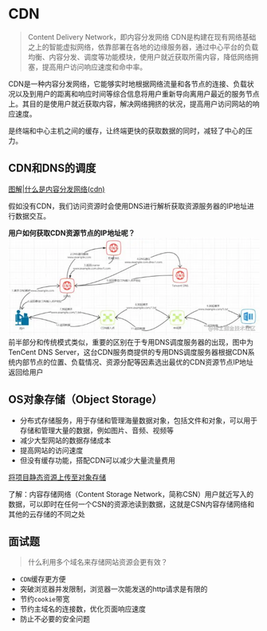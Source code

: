 # CDN
> Content Delivery Network，即内容分发网络
> CDN是构建在现有网络基础之上的智能虚拟网络，依靠部署在各地的边缘服务器，通过中心平台的负载均衡、内容分发、调度等功能模块，使用户就近获取所需内容，降低网络拥塞，提高用户访问响应速度和命中率。

CDN是一种内容分发网络，它能够实时地根据网络流量和各节点的连接、负载状况以及到用户的距离和响应时间等综合信息将用户重新导向离用户最近的服务节点上。其目的是使用户就近获取内容，解决网络拥挤的状况，提高用户访问网站的响应速度。

是终端和中心主机之间的缓存，让终端更快的获取数据的同时，减轻了中心的压力。

## CDN和DNS的调度

[图解|什么是内容分发网络(cdn)](https://juejin.cn/post/7064952956201730062?searchId=20250123111930E4384814B0C3212F2CB0)

假如没有CDN，我们访问资源时会使用DNS进行解析获取资源服务器的IP地址进行数据交互。

**用户如何获取CDN资源节点的IP地址呢？**
![](./asset/img.png)
前半部分和传统模式类似，重要的区别在于专用DNS调度服务器的出现，图中为TenCent DNS Server，这台CDN服务商提供的专用DNS调度服务器根据CDN系统内部节点的位置、负载情况、资源分配等因素选出最优的CDN资源节点IP地址返回给用户

##  OS对象存储（Object Storage）
- 分布式存储服务，用于存储和管理海量数据对象，包括文件和对象，可以用于存储和管理大量的数据，例如图片、音频、视频等
- 减少大型网站的数据存储成本
- 提高网站的访问速度
- 但没有缓存功能，搭配CDN可以减少大量流量费用

[将项目静态资源上传至对象存储](https://q.shanyue.tech/deploy/oss-rclone)

了解：内容存储网络（Content Storage Network，简称CSN）用户就近写入的数据，可以即时在任何一个CSN的资源池读到数据，这就是CSN内容存储网络和其他的云存储的不同之处

## 面试题

> 什么利用多个域名来存储网站资源会更有效？

- `CDN`缓存更方便
- 突破浏览器并发限制，浏览器一次能发送的http请求是有限的
- 节约`cookie`带宽
- 节约主域名的连接数，优化页面响应速度
- 防止不必要的安全问题


